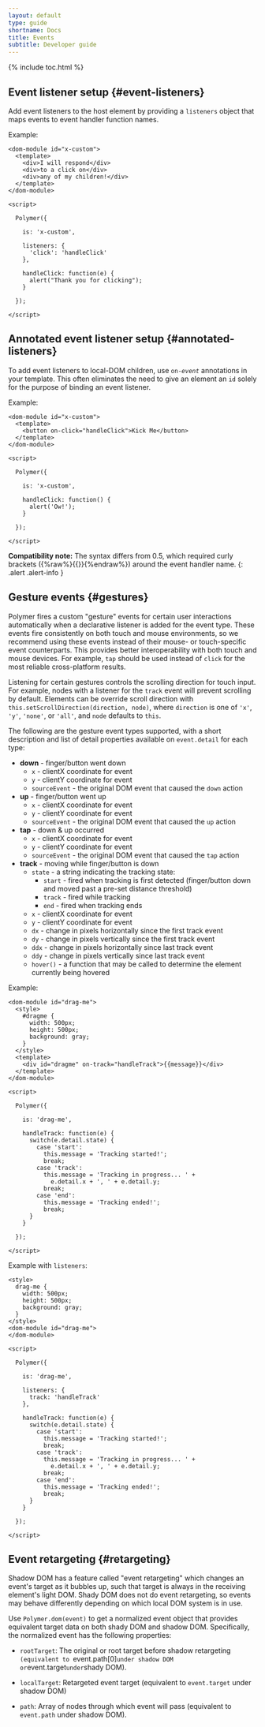 ```yaml
---
layout: default
type: guide
shortname: Docs
title: Events
subtitle: Developer guide
---
```


{% include toc.html %}

## Event listener setup {#event-listeners}

Add event listeners to the host element by providing a 
`listeners` object that maps events to event handler function names.

Example:

    <dom-module id="x-custom">
      <template>
        <div>I will respond</div>
        <div>to a click on</div>
        <div>any of my children!</div>
      </template>
    </dom-module>

    <script>

      Polymer({

        is: 'x-custom',

        listeners: {
          'click': 'handleClick'
        },

        handleClick: function(e) {
          alert("Thank you for clicking");
        }

      });

    </script>

## Annotated event listener setup {#annotated-listeners}

To add event listeners to local-DOM children, use
<code>on-<var>event</var></code>  annotations in your template. This often
eliminates the need to give an element an `id` solely for  the purpose of
binding an event listener.

Example:

    <dom-module id="x-custom">
      <template>
        <button on-click="handleClick">Kick Me</button>
      </template>
    </dom-module>

    <script>

      Polymer({

        is: 'x-custom',

        handleClick: function() {
          alert('Ow!');
        }

      });

    </script>

**Compatibility note:** The syntax differs from 0.5, which required curly brackets ({%raw%}{{}}{%endraw%})
around the event handler name.
{: .alert .alert-info }

## Gesture events {#gestures}

Polymer fires a custom "gesture" events for certain user
interactions automatically when a declarative listener is added for the event
type.  These events fire consistently on both touch and mouse environments,
so we recommend using these events instead of their mouse- or
touch-specific event counterparts. This provides better interoperability with both touch and
mouse devices.  For example, `tap` should be used instead of
`click` for the most reliable cross-platform results.

Listening for certain gestures controls the scrolling direction for touch input.
For example, nodes with a listener for the `track` event will prevent scrolling
by default. Elements can be override scroll direction with
`this.setScrollDirection(direction, node)`, where `direction` is one of `'x'`,
`'y'`, `'none'`, or `'all'`, and `node` defaults to `this`.

The following are the gesture event types supported, with a short description
and list of detail properties available on `event.detail` for each type:

* **down** - finger/button went down
  * `x` - clientX coordinate for event
  * `y` - clientY coordinate for event
  * `sourceEvent` - the original DOM event that caused the `down` action
* **up** - finger/button went up
  * `x` - clientX coordinate for event
  * `y` - clientY coordinate for event
  * `sourceEvent` - the original DOM event that caused the `up` action
* **tap** - down & up occurred
  * `x` - clientX coordinate for event
  * `y` - clientY coordinate for event
  * `sourceEvent` - the original DOM event that caused the `tap` action
* **track** - moving while finger/button is down
  * `state` - a string indicating the tracking state:
      * `start` - fired when tracking is first detected (finger/button down and moved past a pre-set distance threshold)
      * `track` - fired while tracking
      * `end` - fired when tracking ends
  * `x` - clientX coordinate for event
  * `y` - clientY coordinate for event
  * `dx` - change in pixels horizontally since the first track event
  * `dy` - change in pixels vertically since the first track event
  * `ddx` - change in pixels horizontally since last track event
  * `ddy` - change in pixels vertically since last track event
  * `hover()` - a function that may be called to determine the element currently being hovered

Example:

    <dom-module id="drag-me">
      <style>
        #dragme {
          width: 500px;
          height: 500px;
          background: gray;
        }
      </style>
      <template>
        <div id="dragme" on-track="handleTrack">{{message}}</div>
      </template>
    </dom-module>

    <script>

      Polymer({

        is: 'drag-me',

        handleTrack: function(e) {
          switch(e.detail.state) {
            case 'start':
              this.message = 'Tracking started!';
              break;
            case 'track':
              this.message = 'Tracking in progress... ' +
                e.detail.x + ', ' + e.detail.y;
              break;
            case 'end':
              this.message = 'Tracking ended!';
              break;
          }
        }

      });

    </script>


Example with `listeners`:

    <style>
      drag-me {
        width: 500px;
        height: 500px;
        background: gray;
      }
    </style>
    <dom-module id="drag-me">
    </dom-module>

    <script>

      Polymer({

        is: 'drag-me',

        listeners: {
          track: 'handleTrack'
        },

        handleTrack: function(e) {
          switch(e.detail.state) {
            case 'start':
              this.message = 'Tracking started!';
              break;
            case 'track':
              this.message = 'Tracking in progress... ' +
                e.detail.x + ', ' + e.detail.y;
              break;
            case 'end':
              this.message = 'Tracking ended!';
              break;
          }
        }

      });

    </script>


## Event retargeting {#retargeting}

Shadow DOM has a feature called "event retargeting" which changes an event's
target as it bubbles up, such that target is always in the receiving element's
light DOM. Shady DOM does not do event retargeting, so events may behave differently
depending on which local DOM system is in use.

Use `Polymer.dom(event)` to get a normalized event object that provides
equivalent target data on both shady DOM and shadow DOM. Specifically, the
normalized event has the following properties:

*   `rootTarget`: The original or root target before shadow retargeting
    `(equivalent to `event.path[0]` under shadow DOM or `event.target` under
    `shady DOM).

*   `localTarget`: Retargeted event target (equivalent to `event.target` under
    shadow DOM)

*   `path`: Array of nodes through which event will pass 
    (equivalent to `event.path` under shadow DOM).


